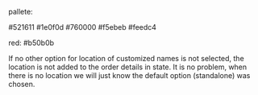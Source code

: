 pallete:

#521611
#1e0f0d
#760000
#f5ebeb
#feedc4

red: #b50b0b

If no other option for location of customized names is not selected, the location is not added to the order details in state. It is no problem, when there is no location we will just know the default option (standalone) was chosen.
